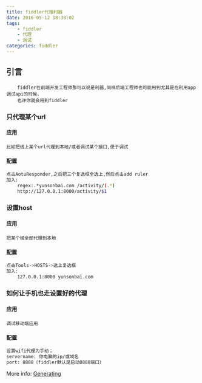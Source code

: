 ```yaml
---
title: fiddler代理利器
date: 2016-05-12 18:38:02
tags:
    - fiddler
    - 代理
    - 调试
categories: fiddler
---
```

## 引言
```
    fiddler在前端开发工程师那可以说是利器,同样后端工程师也可能用到尤其是在利用app调试api的时候，
    也许你就会用到fiddler
```
<!--more-->
### 只代理某个url
#### 应用
```
比如把线上某个url代理到本地/或者调试某个接口,便于调试
```
#### 配置
``` bash
点击AotuResponder,之后把三个复选框全选上,然后点击add ruler
加入:
    regex:.*yunsonbai.com /activity/(.*)
    http://127.0.0.1:8000/activity/$1

```

### 设置host
#### 应用 
```
把某个域全部代理到本地
```
#### 配置
``` bash
点击Tools->HOSTS->选上复选框
加入:
    127.0.0.1:8000 yunsonbai.com
```

### 如何让手机也走设置好的代理
#### 应用
```
调试移动端应用
```
#### 配置
``` bash
设置wifi代理为手动；
servername: 你电脑的ip/或域名
port: 8888（fiddler默认是启动8888端口）
```

More info: [Generating](http://www.telerik.com/fiddler)
